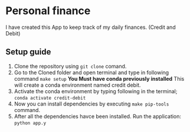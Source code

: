 # Personal finance
 I have created this App to keep track of my daily finances. (Credit and Debit)

## Setup guide
1. Clone the repository using `git clone` comand.
2. Go to the Cloned folder and open terminal and type in following command
   `make setup`
   **You Must have conda previously installed**
   This will create a conda environment named credit debit.
3. Activate the conda environment by typing following in the terminal;
   `conda activate credit-debit`
4. Now you can install dependencies by executing `make pip-tools` command.
5. After all the dependencies havce been installed. Run the application:
   `
python app.y
   `
